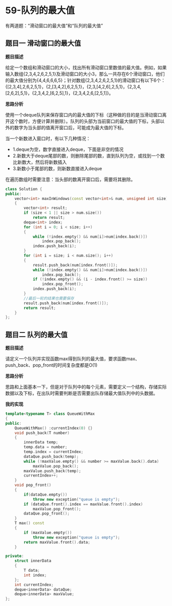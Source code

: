 # 59-队列的最大值

有两道题：“滑动窗口的最大值”和“队列的最大值”

## 题目一 滑动窗口的最大值

**题目描述**

给定一个数组和滑动窗口的大小，找出所有滑动窗口里数值的最大值。例如，如果输入数组{2,3,4,2,6,2,5,1}及滑动窗口的大小3，那么一共存在6个滑动窗口，他们的最大值分别为{4,4,6,6,6,5}；针对数组{2,3,4,2,6,2,5,1}的滑动窗口有以下6个：{[2,3,4],2,6,2,5,1}，{2,[3,4,2],6,2,5,1}，{2,3,[4,2,6],2,5,1}，{2,3,4,[2,6,2],5,1}，{2,3,4,2,[6,2,5],1}，{2,3,4,2,6,[2,5,1]}。

**思路分析**

使用一个deque队列来保存窗口内的最大值的下标（这种做的目的是当滑动窗口离开这个数时，方便计算并删除）。队列的头部为当前窗口的最大值的下标，头部以外的数字为当头部的值离开窗口后，可能成为最大值的下标。

当一个新数进入窗口时，有以下几种情况：

- 1.deque为空，数字直接进入deque，下面是非空的情况
- 2.新数大于deque尾部的数，则删除尾部的数，直到队列为空，或找到一个数比新数大，然后将新数插入
- 3.新数小于尾部的数，则新数直接进入deque

在遍历数组时需要注意：当头部的数离开窗口后，需要将其删除。

```c++
class Solution {
public:
	vector<int> maxInWindows(const vector<int>& num, unsigned int size)
	{
		vector<int> result;
		if (size < 1 || size > num.size())
			return result;
		deque<int> index;
		for (int i = 0; i < size; i++)
		{
			while (!index.empty() && num[i]>num[index.back()])
				index.pop_back();
			index.push_back(i);
		}
		for (int i = size; i < num.size(); i++)
		{
			result.push_back(num[index.front()]);
			while (!index.empty() && num[i]>num[index.back()])
				index.pop_back();
			if (!index.empty() && (i - index.front() >= size))
				index.pop_front();
			index.push_back(i);
		}
        //最后一轮的结果也需要保存
		result.push_back(num[index.front()]);
		return result;
	}
};
```

## 题目二 队列的最大值

**题目描述**

请定义一个队列并实现函数max得到队列的最大值，要求函数max、push_back、pop_front的时间复杂度都是O(1)

**思路分析**

思路和上面基本一下，但是对于队列中的每个元素，需要定义一个结构，存储实际数据以及下标，在出队时需要判断是否需要出队存储最大值队列中的头数据。

**我的实现**

```c++
template<typename T> class QueueWithMax
{
public:
	QueueWithMax() :currentIndex(0) {}
	void push_back(T number)
	{
		innerData temp;
		temp.data = number;
		temp.index = currentIndex;
		dataQue.push_back(temp);
		while (!maxValue.empty() && number >= maxValue.back().data)
			maxValue.pop_back();
		maxValue.push_back(temp);
		currentIndex++;
	}
	void pop_front()
	{
		if(dataQue.empty())
			throw new exception("queue is empty");
		if (dataQue.front().index == maxValue.front().index)
			maxValue.pop_front();
		dataQue.pop_front();
	}
	T max() const
	{
		if (maxValue.empty())
			throw new exception("queue is empty");
		return maxValue.front().data;
	}

private:
	struct innerData
	{
		T data;
		int index;
	};
	int currentIndex;
	deque<innerData> dataQue;
	deque<innerData> maxValue;
};
```

